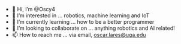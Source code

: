 - 👋 Hi, I’m @Oscy4
- 👀 I’m interested in ... robotics, machine learning and IoT
- 🌱 I’m currently learning ... how to be a better programmer
- 💞️ I’m looking to collaborate on ... anything robotics and AI related!
- 📫 How to reach me ... via email, oscar.lares@uga.edu

<!---
Oscy4/Oscy4 is a ✨ special ✨ repository because its `README.md` (this file) appears on your GitHub profile.
You can click the Preview link to take a look at your changes.
--->
